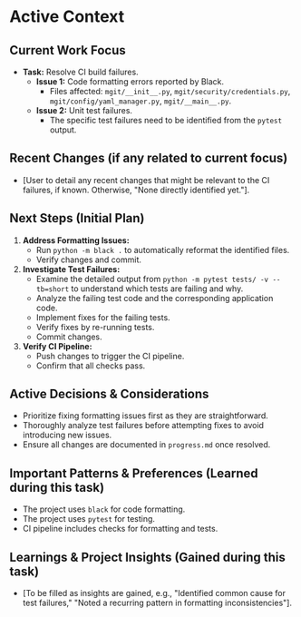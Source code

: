 # Active Context

## Current Work Focus

*   **Task:** Resolve CI build failures.
    *   **Issue 1:** Code formatting errors reported by Black.
        *   Files affected: `mgit/__init__.py`, `mgit/security/credentials.py`, `mgit/config/yaml_manager.py`, `mgit/__main__.py`.
    *   **Issue 2:** Unit test failures.
        *   The specific test failures need to be identified from the `pytest` output.

## Recent Changes (if any related to current focus)

*   [User to detail any recent changes that might be relevant to the CI failures, if known. Otherwise, "None directly identified yet."].

## Next Steps (Initial Plan)

1.  **Address Formatting Issues:**
    *   Run `python -m black .` to automatically reformat the identified files.
    *   Verify changes and commit.
2.  **Investigate Test Failures:**
    *   Examine the detailed output from `python -m pytest tests/ -v --tb=short` to understand which tests are failing and why.
    *   Analyze the failing test code and the corresponding application code.
    *   Implement fixes for the failing tests.
    *   Verify fixes by re-running tests.
    *   Commit changes.
3.  **Verify CI Pipeline:**
    *   Push changes to trigger the CI pipeline.
    *   Confirm that all checks pass.

## Active Decisions & Considerations

*   Prioritize fixing formatting issues first as they are straightforward.
*   Thoroughly analyze test failures before attempting fixes to avoid introducing new issues.
*   Ensure all changes are documented in `progress.md` once resolved.

## Important Patterns & Preferences (Learned during this task)

*   The project uses `black` for code formatting.
*   The project uses `pytest` for testing.
*   CI pipeline includes checks for formatting and tests.

## Learnings & Project Insights (Gained during this task)

*   [To be filled as insights are gained, e.g., "Identified common cause for test failures," "Noted a recurring pattern in formatting inconsistencies"].
